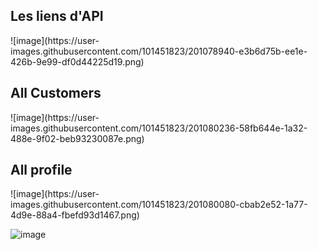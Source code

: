 <h2> Les liens d'API</h2>
![image](https://user-images.githubusercontent.com/101451823/201078940-e3b6d75b-ee1e-426b-9e99-df0d44225d19.png)


<h2> All Customers</h2>
![image](https://user-images.githubusercontent.com/101451823/201080236-58fb644e-1a32-488e-9f02-beb93230087e.png)


<h2> All profile</h2>
![image](https://user-images.githubusercontent.com/101451823/201080080-cbab2e52-1a77-4d9e-88a4-fbefd93d1467.png)

![image](https://user-images.githubusercontent.com/101451823/202116196-5c787ed5-c56d-4b49-9641-08eafea35067.png)

